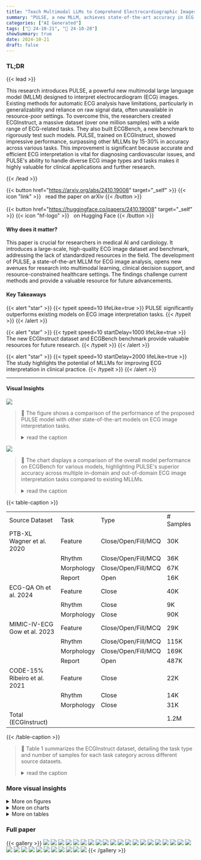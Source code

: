 ```yaml
---
title: "Teach Multimodal LLMs to Comprehend Electrocardiographic Images"
summary: "PULSE, a new MLLM, achieves state-of-the-art accuracy in ECG image interpretation, exceeding existing models by 15-30%, thanks to a novel million-sample instruction tuning dataset."
categories: ["AI Generated"]
tags: ["🔖 24-10-21", "🤗 24-10-28"]
showSummary: true
date: 2024-10-21
draft: false
---
```


### TL;DR


{{< lead >}}

This research introduces PULSE, a powerful new multimodal large language model (MLLM) designed to interpret electrocardiogram (ECG) images.  Existing methods for automatic ECG analysis have limitations, particularly in generalizability and reliance on raw signal data, often unavailable in resource-poor settings.  To overcome this, the researchers created ECGInstruct, a massive dataset (over one million samples) with a wide range of ECG-related tasks.  They also built ECGBench, a new benchmark to rigorously test such models.  PULSE, trained on ECGInstruct, showed impressive performance, surpassing other MLLMs by 15-30% in accuracy across various tasks. This improvement is significant because accurate and efficient ECG interpretation is vital for diagnosing cardiovascular issues, and PULSE's ability to handle diverse ECG image types and tasks makes it highly valuable for clinical applications and further research.

{{< /lead >}}


{{< button href="https://arxiv.org/abs/2410.19008" target="_self" >}}
{{< icon "link" >}} &nbsp; read the paper on arXiv
{{< /button >}}
<br><br>
{{< button href="https://huggingface.co/papers/2410.19008" target="_self" >}}
{{< icon "hf-logo" >}} &nbsp; on Hugging Face
{{< /button >}}

#### Why does it matter?
This paper is crucial for researchers in medical AI and cardiology.  It introduces a large-scale, high-quality ECG image dataset and benchmark, addressing the lack of standardized resources in the field.  The development of PULSE, a state-of-the-art MLLM for ECG image analysis, opens new avenues for research into multimodal learning, clinical decision support, and resource-constrained healthcare settings.  The findings challenge current methods and provide a valuable resource for future advancements.
#### Key Takeaways

{{< alert "star" >}}
{{< typeit speed=10 lifeLike=true >}} PULSE significantly outperforms existing models on ECG image interpretation tasks. {{< /typeit >}}
{{< /alert >}}

{{< alert "star" >}}
{{< typeit speed=10 startDelay=1000 lifeLike=true >}} The new ECGInstruct dataset and ECGBench benchmark provide valuable resources for future research. {{< /typeit >}}
{{< /alert >}}

{{< alert "star" >}}
{{< typeit speed=10 startDelay=2000 lifeLike=true >}} The study highlights the potential of MLLMs for improving ECG interpretation in clinical practice. {{< /typeit >}}
{{< /alert >}}

------
#### Visual Insights



![](figures/figures_1_0.png)

> 🔼 The figure shows a comparison of the performance of the proposed PULSE model with other state-of-the-art models on ECG image interpretation tasks.
> <details>
> <summary>read the caption</summary>
> Figure 1: The proposed PULSE demonstrates superior performance across multiple in-domain and out-of-domain datasets on our constructed ECGBench compared with advanced proprietary MLLMs (e.g., GPT-40). Notably, the proprietary MLLMs often fail to accurately interpret ECG images, generating well-structured and contextually relevant responses but ultimately incorrect (with errors highlighted in red) compared to the ground truth diagnosis.
> </details>





![](charts/charts_1_0.png)

> 🔼 The chart displays a comparison of the overall model performance on ECGBench for various models, highlighting PULSE's superior accuracy across multiple in-domain and out-of-domain ECG image interpretation tasks compared to existing MLLMs.
> <details>
> <summary>read the caption</summary>
> Figure 1: The proposed PULSE demonstrates superior performance across multiple in-domain and out-of-domain datasets on our constructed ECGBench compared with advanced proprietary MLLMs (e.g., GPT-40). Notably, the proprietary MLLMs often fail to accurately interpret ECG images, generating well-structured and contextually relevant responses but ultimately incorrect (with errors highlighted in red) compared to the ground truth diagnosis.
> </details>





{{< table-caption >}}
<table id='2' style='font-size:16px'><tr><td>Source Dataset</td><td>Task</td><td>Type</td><td># Samples</td></tr><tr><td>PTB-XL Wagner et al. 2020</td><td>Feature</td><td>Close/Open/Fill/MCQ</td><td>30K</td></tr><tr><td></td><td>Rhythm</td><td>Close/Open/Fill/MCQ</td><td>36K</td></tr><tr><td></td><td>Morphology</td><td>Close/Open/Fill/MCQ</td><td>67K</td></tr><tr><td></td><td>Report</td><td>Open</td><td>16K</td></tr><tr><td>ECG-QA Oh et al. 2024</td><td>Feature</td><td>Close</td><td>40K</td></tr><tr><td></td><td>Rhythm</td><td>Close</td><td>9K</td></tr><tr><td></td><td>Morphology</td><td>Close</td><td>90K</td></tr><tr><td>MIMIC-IV-ECG Gow et al. 2023</td><td>Feature</td><td>Close/Open/Fill/MCQ</td><td>29K</td></tr><tr><td></td><td>Rhythm</td><td>Close/Open/Fill/MCQ</td><td>115K</td></tr><tr><td></td><td>Morphology</td><td>Close/Open/Fill/MCQ</td><td>169K</td></tr><tr><td></td><td>Report</td><td>Open</td><td>487K</td></tr><tr><td>CODE-15% Ribeiro et al. 2021</td><td>Feature</td><td>Close</td><td>22K</td></tr><tr><td></td><td>Rhythm</td><td>Close</td><td>14K</td></tr><tr><td></td><td>Morphology</td><td>Close</td><td>31K</td></tr><tr><td>Total (ECGInstruct)</td><td></td><td></td><td>1.2M</td></tr></table>{{< /table-caption >}}

> 🔼 Table 1 summarizes the ECGInstruct dataset, detailing the task type and number of samples for each task category across different source datasets.
> <details>
> <summary>read the caption</summary>
> Table 1: Summary of ECGInstruct. Feature: basic feature recognition, Rhythm: heart rhythm analysis, Morphology: morphology and pathology identification, Report: clinical report generation. Close: close-ended QA, Open: open-ended QA, Fill: fill-in-the-blank, MCQ: multi-choice QA. The full table of data statistics is provided in Appendix Table A1.
> </details>



### More visual insights

<details>
<summary>More on figures
</summary>


![](figures/figures_3_0.png)

> 🔼 The figure shows that PULSE outperforms other models on multiple ECG image interpretation tasks, highlighting the limitations of proprietary MLLMs in accurately interpreting ECG images.
> <details>
> <summary>read the caption</summary>
> Figure 1: The proposed PULSE demonstrates superior performance across multiple in-domain and out-of-domain datasets on our constructed ECGBench compared with advanced proprietary MLLMs (e.g., GPT-40). Notably, the proprietary MLLMs often fail to accurately interpret ECG images, generating well-structured and contextually relevant responses but ultimately incorrect (with errors highlighted in red) compared to the ground truth diagnosis.
> </details>



![](figures/figures_5_0.png)

> 🔼 The figure illustrates the data curation process for ECGBench, highlighting the four key tasks involved and their respective data sources.
> <details>
> <summary>read the caption</summary>
> Figure 3: The data curation process for ECGBench. There are four key tasks involved: (1) two repurposed tasks (abnormality detection and report generation) derived from existing ECG datasets, where ECG images are synthesized from raw signals, and queries/answers are extracted based on diagnostic and clinical reports; (2) Two newly developed tasks using external resources, where ECG images and associated questions and answers are collected and generated from real-world sources.
> </details>



![](figures/figures_5_1.png)

> 🔼 The figure shows a comparison of the performance of PULSE and other MLLMs on ECG image interpretation tasks across multiple datasets, highlighting PULSE's superior accuracy.
> <details>
> <summary>read the caption</summary>
> Figure 1: The proposed PULSE demonstrates superior performance across multiple in-domain and out-of-domain datasets on our constructed ECGBench compared with advanced proprietary MLLMs (e.g., GPT-40). Notably, the proprietary MLLMs often fail to accurately interpret ECG images, generating well-structured and contextually relevant responses but ultimately incorrect (with errors highlighted in red) compared to the ground truth diagnosis.
> </details>



![](figures/figures_5_2.png)

> 🔼 The figure compares the performance of PULSE against other MLLMs on various ECG image interpretation tasks, highlighting PULSE's superior accuracy.
> <details>
> <summary>read the caption</summary>
> Figure 1: The proposed PULSE demonstrates superior performance across multiple in-domain and out-of-domain datasets on our constructed ECGBench compared with advanced proprietary MLLMs (e.g., GPT-40). Notably, the proprietary MLLMs often fail to accurately interpret ECG images, generating well-structured and contextually relevant responses but ultimately incorrect (with errors highlighted in red) compared to the ground truth diagnosis.
> </details>



![](figures/figures_20_0.png)

> 🔼 The figure shows a comparison of the performance of PULSE and other MLLMs on ECG image interpretation tasks, highlighting PULSE's superior accuracy.
> <details>
> <summary>read the caption</summary>
> Figure 1: The proposed PULSE demonstrates superior performance across multiple in-domain and out-of-domain datasets on our constructed ECGBench compared with advanced proprietary MLLMs (e.g., GPT-40). Notably, the proprietary MLLMs often fail to accurately interpret ECG images, generating well-structured and contextually relevant responses but ultimately incorrect (with errors highlighted in red) compared to the ground truth diagnosis.
> </details>



![](figures/figures_20_1.png)

> 🔼 The figure shows a comparison of the performance of PULSE and other LLMs (GPT-40, Gemini, Claude) on various ECG interpretation tasks, highlighting PULSE's superior accuracy and the limitations of proprietary models.
> <details>
> <summary>read the caption</summary>
> Figure 1: The proposed PULSE demonstrates superior performance across multiple in-domain and out-of-domain datasets on our constructed ECGBench compared with advanced proprietary MLLMs (e.g., GPT-40). Notably, the proprietary MLLMs often fail to accurately interpret ECG images, generating well-structured and contextually relevant responses but ultimately incorrect (with errors highlighted in red) compared to the ground truth diagnosis.
> </details>



![](figures/figures_21_0.png)

> 🔼 The figure shows that PULSE outperforms other advanced multimodal LLMs on ECG image interpretation tasks across multiple datasets.
> <details>
> <summary>read the caption</summary>
> Figure 1: The proposed PULSE demonstrates superior performance across multiple in-domain and out-of-domain datasets on our constructed ECGBench compared with advanced proprietary MLLMs (e.g., GPT-40). Notably, the proprietary MLLMs often fail to accurately interpret ECG images, generating well-structured and contextually relevant responses but ultimately incorrect (with errors highlighted in red) compared to the ground truth diagnosis.
> </details>



</details>



<details>
<summary>More on charts
</summary>


![](charts/charts_1_1.png "🔼 Figure 1: The proposed PULSE demonstrates superior performance across multiple in-domain and out-of-domain datasets on our constructed ECGBench compared with advanced proprietary MLLMs (e.g., GPT-40). Notably, the proprietary MLLMs often fail to accurately interpret ECG images, generating well-structured and contextually relevant responses but ultimately incorrect (with errors highlighted in red) compared to the ground truth diagnosis.")

> 🔼 The chart compares the performance of PULSE against other MLLMs on various ECG interpretation tasks, highlighting PULSE's superior accuracy across in-domain and out-of-domain datasets.
> <details>
> <summary>read the caption</summary>
> Figure 1: The proposed PULSE demonstrates superior performance across multiple in-domain and out-of-domain datasets on our constructed ECGBench compared with advanced proprietary MLLMs (e.g., GPT-40). Notably, the proprietary MLLMs often fail to accurately interpret ECG images, generating well-structured and contextually relevant responses but ultimately incorrect (with errors highlighted in red) compared to the ground truth diagnosis.
> </details>


![](charts/charts_10_0.png "🔼 Figure 1: The proposed PULSE demonstrates superior performance across multiple in-domain and out-of-domain datasets on our constructed ECGBench compared with advanced proprietary MLLMs (e.g., GPT-40). Notably, the proprietary MLLMs often fail to accurately interpret ECG images, generating well-structured and contextually relevant responses but ultimately incorrect (with errors highlighted in red) compared to the ground truth diagnosis.")

> 🔼 The chart compares the overall performance of PULSE against other advanced Multimodal Large Language Models (MLLMs) across multiple in-domain and out-of-domain datasets using the ECGBench benchmark, highlighting PULSE's superior accuracy.
> <details>
> <summary>read the caption</summary>
> Figure 1: The proposed PULSE demonstrates superior performance across multiple in-domain and out-of-domain datasets on our constructed ECGBench compared with advanced proprietary MLLMs (e.g., GPT-40). Notably, the proprietary MLLMs often fail to accurately interpret ECG images, generating well-structured and contextually relevant responses but ultimately incorrect (with errors highlighted in red) compared to the ground truth diagnosis.
> </details>


![](charts/charts_20_0.png "🔼 Figure 1: The proposed PULSE demonstrates superior performance across multiple in-domain and out-of-domain datasets on our constructed ECGBench compared with advanced proprietary MLLMs (e.g., GPT-40). Notably, the proprietary MLLMs often fail to accurately interpret ECG images, generating well-structured and contextually relevant responses but ultimately incorrect (with errors highlighted in red) compared to the ground truth diagnosis.")

> 🔼 The chart compares the overall performance of PULSE against other MLLMs on various ECG interpretation tasks, highlighting PULSE's superior accuracy and the limitations of proprietary models.
> <details>
> <summary>read the caption</summary>
> Figure 1: The proposed PULSE demonstrates superior performance across multiple in-domain and out-of-domain datasets on our constructed ECGBench compared with advanced proprietary MLLMs (e.g., GPT-40). Notably, the proprietary MLLMs often fail to accurately interpret ECG images, generating well-structured and contextually relevant responses but ultimately incorrect (with errors highlighted in red) compared to the ground truth diagnosis.
> </details>


</details>



<details>
<summary>More on tables
</summary>


{{< table-caption >}}
<br><table id='6' style='font-size:14px'><tr><td rowspan="3">www Resource Selection ↓ → Question Quality Creation Control</td><td colspan="2">MMMU ECG</td><td>ECG Arena</td></tr><tr><td>ECG? (A) Sinus tachycardia with (B) Atrial fibrillation with right bundle branch aberrancy</td><td>Question: What is the rhythm shown in this Option: ventricular tachycardia -------------------------------- 나에 --- 竹 (C) Atrial tachycardia with right bundle branch aberrancy (D) Polymorphic ventricular tachycardia Answer: (D)</td><td>Question: Can you describe the features observed in this ECG, including the rhythm, waveforms, intervals, and any other notable findings? findings you've mentioned, 111* Follow-up Question: Given the especially the ST-segment changes and dual-chamber 111 pacing, what is the diagnosis? Answer: The ECG shows a dual-chamber paced rhythm at 60 bpm. There is ST-segment elevation (STE) in leads II...</td></tr><tr><td colspan="2">Question type: Multi-choice; Close-ended Image type: 6*2 layout; Rea-world ECG Image Source: Online Quiz</td><td>Question type: Multi-turn; Open-ended Image type: 4*3 layout; Rea-world ECG Image Source: Textbook</td></tr></table>{{< /table-caption >}}
> 🔼 {{ table.description }}
> <details>
> <summary>read the caption</summary>
> {{ table.caption }}
> </details>


> Table 2 presents an overview of the nine datasets used in ECGBench, detailing the task type, number of samples, and whether each dataset is in-domain.


{{< table-caption >}}
<table id='0' style='font-size:14px'><tr><td>Evaluation Dataset</td><td>Task</td><td>Type</td><td># Samples</td><td>In-Domain?</td></tr><tr><td>PTB-XL Super</td><td>Abnormality Detection</td><td>Close-ended</td><td>2,082</td><td>YES</td></tr><tr><td>PTB-XL Report</td><td>Report Generation</td><td>Open-ended</td><td>500</td><td>YES</td></tr><tr><td>CODE-15%</td><td>Abnormality Detection</td><td>Close-ended</td><td>1,400</td><td>YES</td></tr><tr><td>ECG-QA</td><td>Abnormality Detection</td><td>Close-ended</td><td>1,317</td><td>YES</td></tr><tr><td>CPSC 2018</td><td>Abnormality Detection</td><td>Close-ended</td><td>2,061</td><td>NO</td></tr><tr><td>CSN</td><td>Abnormality Detection</td><td>MCQ (8-option)</td><td>1,611</td><td>NO</td></tr><tr><td>G12EC</td><td>Abnormality Detection</td><td>MCQ (8-option)</td><td>2,026</td><td>NO</td></tr><tr><td>MMMU ECG</td><td>Multimodal Understanding</td><td>MCQ (4-option)</td><td>200</td><td>NO</td></tr><tr><td>ECG Arena</td><td>Multi-turn Conversation</td><td>Open-ended</td><td>50</td><td>NO</td></tr></table>{{< /table-caption >}}
> 🔼 {{ table.description }}
> <details>
> <summary>read the caption</summary>
> {{ table.caption }}
> </details>


> This table presents an overview of the nine datasets used in the ECGBench evaluation benchmark, specifying their task type, number of samples, and whether they are in-domain or out-of-domain.


{{< table-caption >}}
<table id='0' style='font-size:14px'><tr><td>Datasets</td><td colspan="3">PTB-XL Super</td><td>PTB-XL Report</td><td colspan="3">CODE-15%</td><td>ECG-QA</td></tr><tr><td>Metric</td><td>AUC</td><td>F1</td><td>HL</td><td>Report Score</td><td>AUC</td><td>F1</td><td>HL</td><td>Accuracy</td></tr><tr><td>Random</td><td>50.3</td><td>33.2</td><td>50.1</td><td>0</td><td>48.8</td><td>15.0</td><td>32.1</td><td>16.2</td></tr><tr><td colspan="9">Domain-specific Methods</td></tr><tr><td>METS</td><td>-</td><td>65.7†</td><td>-</td><td>N/A</td><td>-</td><td>-</td><td>-</td><td>N/A</td></tr><tr><td>MERL</td><td>74.2t</td><td>-</td><td>-</td><td>N/A</td><td>-</td><td>-</td><td>、</td><td>N/A</td></tr><tr><td>ST-MEM</td><td>71.4†</td><td>-</td><td>-</td><td>N/A</td><td>-</td><td>-</td><td>-</td><td>N/A</td></tr><tr><td>ECG-GPT</td><td>69.5*</td><td>53.9*</td><td>20.1*</td><td>47.8*</td><td>68.9*</td><td>40.1*</td><td>17.4*</td><td>N/A</td></tr><tr><td colspan="9">Proprietary MLLMs</td></tr><tr><td>GPT-4o</td><td>55.6</td><td>28.3</td><td>26.2</td><td>50.2</td><td>59.9</td><td>24.9</td><td>15.7</td><td>35.2</td></tr><tr><td>GPT-4o mini</td><td>52.0</td><td>20.4</td><td>31.7</td><td>37.1</td><td>57.5</td><td>22.0</td><td>15.1</td><td>14.9</td></tr><tr><td>Gemini 1.5 Pro</td><td>50.7</td><td>15.3</td><td>27.9</td><td>35.9</td><td>56.7</td><td>20.0</td><td>15.9</td><td>33.2</td></tr><tr><td>Claude 3.5 Sonnet</td><td>54.0</td><td>27.5</td><td>29.6</td><td>43.7</td><td>58.3</td><td>20.3</td><td>17.8</td><td>34.2</td></tr><tr><td colspan="9">Open-source MLLMs</td></tr><tr><td>LLaVA-Med</td><td>50.0</td><td>12.3</td><td>28.1</td><td>24.3</td><td>69.2</td><td>27.0</td><td>33.4</td><td>29.5</td></tr><tr><td>LLaVA-1.5-7B</td><td>50.0</td><td>12.3</td><td>28.1</td><td>27.2</td><td>63.9</td><td>19.2</td><td>25.3</td><td>25.2</td></tr><tr><td>LLaVA-1.5-13B</td><td>50.0</td><td>35.2</td><td>48.4</td><td>20.7</td><td>53.9</td><td>13.1</td><td>13.6</td><td>21.2</td></tr><tr><td>LLaVA-1.6- Vicuna-7B</td><td>50.0</td><td>15.8</td><td>29.4</td><td>16.5</td><td>50.1</td><td>1.0</td><td>13.6</td><td>13.3</td></tr><tr><td>LLaVA-1.6- Vicuna-13B</td><td>50.0</td><td>20.1</td><td>38.3</td><td>5.9</td><td>53.0</td><td>3.6</td><td>16.6</td><td>22.0</td></tr><tr><td>LLaVA-1.6-34B</td><td>50.2</td><td>19.9</td><td>36.0</td><td>17.0</td><td>57.2</td><td>12.8</td><td>16.6</td><td>22.4</td></tr><tr><td>LLaVA-One Vision-7B</td><td>49.8</td><td>11.4</td><td>34.5</td><td>30.0</td><td>58.7</td><td>17.0</td><td>20.6</td><td>20.4</td></tr><tr><td>LLaVA-OneVision-72B</td><td>50.6</td><td>29.6</td><td>50.4</td><td>40.6</td><td>52.3</td><td>7.0</td><td>13.1</td><td>25.0</td></tr><tr><td>Deepseek-VL-Chat-7B</td><td>50.9</td><td>15.7</td><td>27.9</td><td>15.6</td><td>63.7</td><td>27.5</td><td>22.4</td><td>21.1</td></tr><tr><td>Idefics2-8B</td><td>50.7</td><td>21.9</td><td>31.2</td><td>10.6</td><td>49.0</td><td>17.9</td><td>47.9</td><td>26.1</td></tr><tr><td>Mantis-8B-siglip-Llama3</td><td>50.6</td><td>20.4</td><td>30.0</td><td>16.0</td><td>57.5</td><td>17.9</td><td>15.7</td><td>23.8</td></tr><tr><td>MiniCPM-V-2.6</td><td>49.0</td><td>37.7</td><td>63.8</td><td>15.4</td><td>56.6</td><td>25.3</td><td>22.0</td><td>20.8</td></tr><tr><td>Phi-3- Vision-128k-Instruct</td><td>50.0</td><td>29.6</td><td>48.4</td><td>20.2</td><td>69.6</td><td>22.6</td><td>38.8</td><td>28.4</td></tr><tr><td>Qwen2-VL-7B</td><td>51.3</td><td>22.4</td><td>30.8</td><td>43.0</td><td>60.7</td><td>24.8</td><td>20.5</td><td>20.4</td></tr><tr><td>Qwen2-VL-72B</td><td>54.0</td><td>28.3</td><td>30.2</td><td>48.9</td><td>60.6</td><td>23.6</td><td>16.1</td><td>23.7</td></tr><tr><td>Intern VL2-8B</td><td>50.6</td><td>14.3</td><td>27.8</td><td>38.1</td><td>55.8</td><td>16.1</td><td>17.7</td><td>22.3</td></tr><tr><td>Intern VL2-40B</td><td>51.2</td><td>18.7</td><td>34.6</td><td>41.8</td><td>56.7</td><td>16.2</td><td>17.4</td><td>18.2</td></tr><tr><td>Intern VL2-Llama3-76B</td><td>50.4</td><td>9.4</td><td>35.6</td><td>41.4</td><td>59.0</td><td>20.2</td><td>20.5</td><td>21.8</td></tr><tr><td>PULSE-7B (Ours)</td><td>82.4</td><td>74.8</td><td>11.0</td><td>61.3</td><td>90.7</td><td>85.4</td><td>5.0</td><td>73.8</td></tr><tr><td>△ over best proprietary MLLM</td><td>+27</td><td>+47</td><td>+15</td><td>+11</td><td>+30</td><td>+61</td><td>+10</td><td>+39</td></tr><tr><td>△ over best open-source MLLM</td><td>+28</td><td>+37</td><td>+17</td><td>+12</td><td>+21</td><td>+58</td><td>+8</td><td>+44</td></tr></table>{{< /table-caption >}}
> 🔼 {{ table.description }}
> <details>
> <summary>read the caption</summary>
> {{ table.caption }}
> </details>


> Table 3 presents the in-domain evaluation results of different methods on several ECG interpretation tasks, comparing their performance in terms of AUC, F1 score, Hamming Loss, and Accuracy.


{{< table-caption >}}
<table id='0' style='font-size:14px'><tr><td>Datasets</td><td colspan="3">CPSC 2018</td><td>CSN</td><td>G12EC</td><td>MMMU ECG</td><td>ECG Arena</td></tr><tr><td>Metric</td><td>AUC</td><td>F1</td><td>HL</td><td>Accuracy</td><td>Accuracy</td><td>Accuracy</td><td>Arena Score</td></tr><tr><td>Random</td><td>51.2</td><td>15.1</td><td>28.8</td><td>11.6</td><td>12.1</td><td>24.2</td><td>0</td></tr><tr><td colspan="8">Domain-specific Methods</td></tr><tr><td>METS</td><td>-</td><td>-</td><td>-</td><td>N/A</td><td>N/A</td><td>N/A</td><td>N/A</td></tr><tr><td>MERL</td><td>82.8†</td><td>-</td><td>-</td><td>N/A</td><td>N/A</td><td>N/A</td><td>N/A</td></tr><tr><td>ST-MEM</td><td>70.4†</td><td>-</td><td>-</td><td>N/A</td><td>N/A</td><td>N/A</td><td>N/A</td></tr><tr><td>ECG-GPT</td><td>69.3*</td><td>44.0*</td><td>9.9*</td><td>N/A</td><td>N/A</td><td>N/A</td><td>N/A</td></tr><tr><td colspan="8">Proprietary MLLMs</td></tr><tr><td>GPT-4o</td><td>50.9</td><td>10.6</td><td>18.2</td><td>57.5</td><td>49.2</td><td>43.5</td><td>33.5</td></tr><tr><td>GPT-4o mini</td><td>49.2</td><td>11.0</td><td>25.5</td><td>32.1</td><td>33.2</td><td>39.5</td><td>30.1</td></tr><tr><td>Gemini-1.5-Pro</td><td>50.1</td><td>7.4</td><td>20.5</td><td>50.5</td><td>36.0</td><td>40.0</td><td>31.2</td></tr><tr><td>Claude 3.5 Sonnet</td><td>52.8</td><td>11.5</td><td>18.9</td><td>51.5</td><td>51.4</td><td>42.0</td><td>37.1</td></tr><tr><td colspan="8">Open-source MLLMs</td></tr><tr><td>LLaVA-Med</td><td>50.0</td><td>2.5</td><td>20.2</td><td>13.8</td><td>14.1</td><td>27.0</td><td>15.9</td></tr><tr><td>LLaVA-1.5-7B</td><td>50.0</td><td>2.5</td><td>20.0</td><td>32.1</td><td>25.4</td><td>33.0</td><td>12.7</td></tr><tr><td>LLaVA-1.5-13B</td><td>50.4</td><td>13.3</td><td>30.1</td><td>30.7</td><td>30.7</td><td>35.0</td><td>13.1</td></tr><tr><td>LLaVA-1.6-Vicuna-7B</td><td>50.5</td><td>19.7</td><td>66.0</td><td>23.7</td><td>23.3</td><td>28.0</td><td>16.0</td></tr><tr><td>LLaVA-1.6-Vicuna-13B</td><td>50.0</td><td>19.3</td><td>62.8</td><td>31.4</td><td>35.0</td><td>38.0</td><td>17.9</td></tr><tr><td>LLaVA-1.6-34B</td><td>49.6</td><td>19.3</td><td>62.8</td><td>44.3</td><td>45.9</td><td>31.0</td><td>17.5</td></tr><tr><td>LLaVA-OneVision-7B</td><td>49.6</td><td>8.0</td><td>28.3</td><td>23.3</td><td>25.7</td><td>26.0</td><td>22.5</td></tr><tr><td>LLaVA-OneVision-72B</td><td>51.5</td><td>12.8</td><td>29.4</td><td>44.0</td><td>42.6</td><td>35.0</td><td>15.5</td></tr><tr><td>Deepseek-VL-Chat-7B</td><td>50.7</td><td>6.0</td><td>20.0</td><td>35.7</td><td>32.9</td><td>34.5</td><td>15.3</td></tr><tr><td>Idefics2-8B</td><td>49.0</td><td>17.9</td><td>47.9</td><td>22.8</td><td>26.2</td><td>36.0</td><td>4.9</td></tr><tr><td>Mantis-8B-siglip-Llama3</td><td>51.3</td><td>19.1</td><td>48.5</td><td>17.6</td><td>22.6</td><td>38.5</td><td>13.6</td></tr><tr><td>MiniCPM-2.6</td><td>50.0</td><td>18.0</td><td>48.4</td><td>12.7</td><td>19.6</td><td>34.5</td><td>20.4</td></tr><tr><td>Phi-3-Vision-128k-Instruct</td><td>50.6</td><td>19.0</td><td>70.2</td><td>14.8</td><td>18.4</td><td>31.0</td><td>11.3</td></tr><tr><td>Qwen2-VL-7B</td><td>49.4</td><td>17.5</td><td>46.3</td><td>25.5</td><td>32.9</td><td>31.5</td><td>8.5</td></tr><tr><td>Qwen2-VL-72B</td><td>50.7</td><td>9.8</td><td>18.9</td><td>35.5</td><td>42.9</td><td>35.0</td><td>10.3</td></tr><tr><td>Intern VL2-8B</td><td>52.1</td><td>8.2</td><td>22.2</td><td>47.7</td><td>37.5</td><td>30.0</td><td>22.9</td></tr><tr><td>Intern VL2-40B</td><td>52.4</td><td>8.2</td><td>21.4</td><td>41.0</td><td>45.0</td><td>30.5</td><td>28.0</td></tr><tr><td>Intern VL2-Llama3-76B</td><td>51.3</td><td>6.5</td><td>20.4</td><td>26.6</td><td>34.7</td><td>38.0</td><td>22.5</td></tr><tr><td>PULSE-7B (Ours)</td><td>76.9</td><td>57.6</td><td>8.6</td><td>85.2</td><td>78.2</td><td>58.0</td><td>38.9</td></tr><tr><td>D over best proprietary MLLM</td><td>+24</td><td>+46</td><td>+10</td><td>+28</td><td>+27</td><td>+15</td><td>+2</td></tr><tr><td>D over best open-source MLLM</td><td>+25</td><td>+38</td><td>+10</td><td>+38</td><td>+33</td><td>+20</td><td>+11</td></tr></table>{{< /table-caption >}}
> 🔼 {{ table.description }}
> <details>
> <summary>read the caption</summary>
> {{ table.caption }}
> </details>


> This table presents an overview of the nine datasets used in ECGBench, detailing the task type, number of samples, and whether each dataset is in-domain or out-of-domain.


{{< table-caption >}}
<table id='0' style='font-size:16px'><tr><td>Training Data</td><td>PTB-XL Super</td><td>PTB-XL Report</td><td>CSN</td><td>CODE-15</td><td>ECQ-QA</td><td>CPSC</td><td>G12</td><td>MMMU ECG</td><td>ECG Arena</td><td>AVG</td></tr><tr><td>P</td><td>68.2</td><td>56.7</td><td>82.8</td><td>31.5</td><td>31.8</td><td>23.4</td><td>65.4</td><td>40.0</td><td>28.4</td><td>-20.6</td></tr><tr><td>P + M</td><td>74.1</td><td>62.4</td><td>88.7</td><td>48.5</td><td>35.8</td><td>52.4</td><td>78.8</td><td>58.5</td><td>37.0</td><td>-8.6</td></tr><tr><td>P + M + C</td><td>74.1</td><td>63.8</td><td>87.5</td><td>85.8</td><td>43.4</td><td>51.0</td><td>75.5</td><td>55.5</td><td>39.4</td><td>-4.1</td></tr><tr><td>P + M + C + E</td><td>74.8</td><td>61.3</td><td>85.2</td><td>85.4</td><td>73.8</td><td>57.6</td><td>78.2</td><td>58.0</td><td>38.9</td><td>68.1</td></tr></table>{{< /table-caption >}}
> 🔼 {{ table.description }}
> <details>
> <summary>read the caption</summary>
> {{ table.caption }}
> </details>


> Table 2 shows the details of each evaluation dataset in ECGBench, which contains both repurposed tasks from six existing datasets and newly created tasks from external resources.


{{< table-caption >}}
<table id='1' style='font-size:16px'><tr><td>Source Dataset</td><td>Task</td><td>Type</td><td># Samples</td></tr><tr><td rowspan="4">PTB-XL</td><td>Basic Feature Recognition</td><td>Close-ended QA Open-ended QA Fill-in-blank Multi-choice QA</td><td>22,759 906 449 5,716</td></tr><tr><td>Heart Rhythm Analysis</td><td>Close-ended QA Open-ended QA Fill-in-blank Multi-choice QA</td><td>19,550 201 436 16,179</td></tr><tr><td>Morphology and Pathology Identification</td><td>Close-ended QA Open-ended QA Fill-in-blank Multi-choice QA</td><td>50,166 2,649 680 13,432</td></tr><tr><td>Clinical Report</td><td>Open-ended QA</td><td>16,302</td></tr><tr><td colspan="3">PTB-XL Total</td><td>149,425</td></tr><tr><td>ECG-QA</td><td>Basic Feature Recognition Heart Rhythm Analysis Morphology and Pathology Identification</td><td>Close-ended QA Close-ended QA Close-ended QA</td><td>40,154 8,993 90,211</td></tr><tr><td colspan="3">ECG-QA Total</td><td>139,358</td></tr><tr><td rowspan="4">MIMIC-ECG</td><td>Basic Feature Recognition</td><td>Close-ended QA Open-ended QA Fill-in-blank Multi-choice QA</td><td>759 4,759 6,470 17,186</td></tr><tr><td>Heart Rhythm Analysis</td><td>Close-ended QA Open-ended QA Fill-in-blank Multi-choice QA</td><td>48,625 5,262 11,487 49,352</td></tr><tr><td>Morphology and Pathology Identification</td><td>Close-ended QA Open-ended QA Fill-in-blank Multi-choice QA</td><td>8,241 81,080 18,264 61,456</td></tr><tr><td>Clinical</td><td>Open-ended QA</td><td>486,746</td></tr><tr><td colspan="3">MIMIC-ECG Total</td><td>799,687</td></tr><tr><td>CODE-15%</td><td>Basic Feature Recognition Heart Rhythm Analysis Morphology and Pathology Identification</td><td>Close-ended QA Close-ended QA Close-ended QA</td><td>22,177 13,893 31,570</td></tr><tr><td colspan="3">CODE-15% Total</td><td></td></tr><tr><td colspan="3"></td><td>67,640</td></tr><tr><td colspan="3">ECGInstruct Total</td><td>1,156,110</td></tr></table>{{< /table-caption >}}
> 🔼 {{ table.description }}
> <details>
> <summary>read the caption</summary>
> {{ table.caption }}
> </details>


> Table 1 summarizes the ECGInstruct dataset, detailing the tasks, question types, and the number of samples for each task type across four different data sources.


{{< table-caption >}}
<table id='0' style='font-size:14px'><tr><td>Training Data Examples: Basic Feature Recognition</td></tr><tr><td>Instruction: What are the main ECG features I'm seeing here? Response: Let's break it down. We have a rhythm that appears to be irregular, with varying P-P intervals. The heart rate is not explicitly stated, but based on the ECG tracing, it seems to be within the normal range. The cardiac axis appears to be normal as well. One notable T T feature is the presence of an rSr' pattern in lead V1, which is likely a normal variant.  I + I  Additionally, we can see some nonspecific T wave changes in the septal leads. Follow-up Instruction: Can you explain the significance of the rSr' pattern in lead V1? Is it a cause for concern? Response: The rSr' pattern in lead V1 is often seen in healthy individuals, especially in younger people. It's considered a normal variant because it doesn't necessarily indicate any underlying cardiac pathology. The "r" represents a small initial positive deflection, followed by a larger negative deflection (the "S" wave), and then a secondary positive deflection (the "r'"). This pattern is thought to be related to the normal activation sequence of the right ventricle. Since it's isolated to lead V1 and doesn't appear to be associated with any other abnormalities, it's unlikely to be a cause for concern in this case.</td></tr><tr><td>Sub-task: Basic Waveform Understanding; Question type: Open-ended; Source dataset: MIMIC-IV-ECG</td></tr><tr><td>Instruction: What can be inferred about the heart's electrical conduction system based on this ECG? Options: A. There is a block in the electrical conduction pathway B. There is an abnormality in the heart's electrical conduction system C. The heart's electrical conduction system is functioning normally D. There is a rhythm disturbance Response: This image indicates that the heart's electrical conduction system is functioning normally, as there are no apparent abnormalities or disturbances in the electrical activity. The presence of a sinus rhythm and a normal axis suggests that the heart's electrical conduction system is operating within normal limits, without any significant defects or anomalies. This ECG image is consistent with a normal heart, and there is no evidence of any conduction system abnormalities. We can conclude that the answer is C. The heart's electrical conduction system is functioning normally</td></tr><tr><td>Sub-task: Conduction System Interpretation; Question type: Multi-choice QA; Source dataset: PTB-XL</td></tr><tr><td>Instruction: You are reviewing an ECG tracing in a clinical setting. Based on the ECG morphology, fill in the blanks: - This ECG tracing is most consistent with a rhythm of with a - cardiac axis of and a bundle branch block of the bundle. Response: ~ This ECG tracing is most consistent with a rhythm of atrial fibrillation, with a cardiac axis of left axis deviation, and a bundle branch block of the left bundle.</td></tr><tr><td>Sub-task: Axis and Rhythm Determination; Question type: Fill-in-the-blank; Source dataset: MIMIC-IV-ECG</td></tr><tr><td>Instruction: Given this ECG image, please answer the following question. From the provided options, select all that apply. List your selections, separated by slashes. Question: Which ECG leads are affected by baseline drift? Options: llead III, lead V2, none, lead V4, lead aVL, lead V5, lead V6, lead aVF, lead V3, lead aVR, lead V1, lead I, lead II. Provide the accurate response without additional details. Response:</td></tr><tr><td>lead aVF /lead V3</td></tr><tr><td>Sub-task: Lead Placement Determination; Question type: Close-ended QA; Source dataset: ECG-QA</td></tr></table>{{< /table-caption >}}
> 🔼 {{ table.description }}
> <details>
> <summary>read the caption</summary>
> {{ table.caption }}
> </details>


> Table 2 presents an overview of the nine datasets used in ECGBench, detailing the task type, number of samples, and whether each dataset is in-domain or out-of-domain.


{{< table-caption >}}
<table id='0' style='font-size:14px'><tr><td colspan="2">Training Data Examples: Heart Rhythm Analysis</td></tr><tr><td>Instruction: Analyze the ECG image and identify the combination of cardiac rhythm abnormalities that can be diagnosed simultaneously in this patient. Rank the abnormalities in order of their potential impact on the patient's hemodynamic stability, with 1 being the most critical. Use a semicolon-separated list with the rhythm abnormality followed by its severity ranking Response: Sinus tachycardia; 1; Right bundle branch block; 3; Premature atrial contraction; 2; Premature ventricular contraction; 2. Justification: Sinus tachycardia is ranked as the most critical abnormality since it can output, increased myocardial oxygen demand, and potentially exacerbate underlying cardiac atrial contractions and premature ventricular contractions are ranked equally as they can both disrupt normal cardiac function, although their individual impact might be less severe than sinus tachycardia. Right bundle block, while still a significant abnormality, is ranked last as it may not have an immediate on hemodynamic stability, but rather serves as an indicator of underlying cardiac pathology.</td><td>lead to decreased cardiac conditions. Premature branch impact</td></tr><tr><td colspan="2">Sub-task: Rhythm Analysis; Question Type: Open-ended; Source Dataset: PTB-XL</td></tr><tr><td>Instruction: Imagine you're an ER doctor reviewing this ECG, what would be your primary concern regarding the patient's heart rhythm? Directly output one of the following options without explanation: Options: A) Tachycardia; B) Ventricular Fibrillation; C) Atrial Fibrillation; D) Bradycardia; E) Long QT Syndrome; F) First-Degree AV Block; G) Second-Degree AV Block; H) Normal Sinus Rhythm Response: D) Bradycardia</td><td></td></tr><tr><td colspan="2">Sub-task: Arrhythmia Identification; Question Type: Multi-choice QA; Source Dataset: MIMIC-IV-ECG</td></tr><tr><td>Instruction: If you were to categorize the ECG rhythm of this patient into one of the following options: Normal Sinus Rhythm, Atrial Fibrillation, Ventricular Tachycardia, or Sinus Rhythm with Premature Atrial Contractions, which one would you choose? Response: Sinus Rhythm with Premature Atrial Contractions</td><td>用 用 Tain Laugh  I</td></tr><tr><td colspan="2">Sub-task: Rhythm Classification; Question Type: Fill-in-the-blank; Source Dataset: PTB-XL</td></tr><tr><td>Instruction: As part of a heart health assessment, your task is to examine the ECG, identify all fitting options from the provided list, and enumerate them using semic⌀lon: 1dAVb(1st degree av block), RBBB(right bundle branch block), LBBB(left bundle branch block), SB(sinus bradycardia), ST(sinus tachycardia), 5 AF(atrial fibrillation). Only answer based on the given options without any explanation. Response: Don'th RBBB(right bundle branch block)</td><td>to 业 V5 Jown</td></tr><tr><td colspan="2">Sub-task: Conduction Abnormality Detection; Question Type: Close-ended QA; Source Dataset: CODE-15%</td></tr></table>{{< /table-caption >}}
> 🔼 {{ table.description }}
> <details>
> <summary>read the caption</summary>
> {{ table.caption }}
> </details>


> Table 2 presents an overview of the nine datasets used in ECGBench, detailing the task type, number of samples, and whether each dataset is in-domain or out-of-domain.


{{< table-caption >}}
<table id='1' style='font-size:14px'><tr><td>Prompt: Multi-task Data Synthesizing ECG Report: {report} Task Type: Present your work in this format: Task: [Concise content of the ECG tasks, including required output format. Do not include phrases like "Output format:... " or like "[Insert image here]", but in more natural expression. ] Response: [Comprehensive response following the task's requirements, strictly based on the report] Do not include any content outside of the Task and Response sections.</td></tr><tr><td>Your task: Create a complex ECG visual task based on the given report and target task type: Guidelines for task creation: 1. Design a concise yet challenging graduate-level task that requires deep reasoning. 2. Frame the task as interacting with an actual ECG image, without mentioning the report. Make the task visually centric, assuming direct ECG image analysis. 3. Strictly base all information on the given ECG report only. Avoid tasks and answers that are inconsistent with the report. 4. Avoid restating the report or using phrases like "As described in the report." 5. Generate one task from a diverse range of task types, including but not limited to: Direct questions (e.g. "What is the heart rhythm?") Hypothetical scenarios (e.g. "Imagine you're an ER doctor reviewing this ECG... ") Comparative tasks (e.g. "How does this ECG differ from a normal sinus rhythm?") Explanation requests (e.g. "Explain the significance of the QS complexes seen in V2. ") Problem-solving scenarios (e.g. "Given these ECG findings, what further tests might you order?") Educational prompts (e.g. "Teach a medical student about the key features of this ECG. ") Role-playing scenarios (e.g. "You're consulting with a cardiologist about this ECG. What do you tell them?") Decision-making tasks (e.g. "Based on this ECG, would you clear this patient for surgery? Why or why not?") 6. Specify a clear, appropriate output format within the task instructions(free-form, "think-step-by-step", direct output the short answer(in one phrase or one sentence), JSON format, table, list, different delimiters(such as commas, semicolons, numeric order), etc.). Do not limited to the given task type and format, you have the freedom to design any type of task you deem appropriate. 7. Focus the task on one or more of the following ECG analysis aspects: a. Basic ECG feature interpretation (e.g. heart rate, rhythm, cardiac axis) b. Diagnosis and classification (e.g. diagnosis identification, waveform classification, rhythm classification) c. Waveform and interval analysis (e.g. P wave morphology, PR interval, QT interval, QRS complexes, T wave morphology) 8. Ensure the task complexity aligns with the given report's information. After creating the task: 1. Provide a detailed, accurate answer to your own task. 2. Ensure your answer is comprehensive and strictly based on the report. 3. Strictly follow the output format and requirements specified in your task instructions. Target {target}</td></tr></table>{{< /table-caption >}}
> 🔼 {{ table.description }}
> <details>
> <summary>read the caption</summary>
> {{ table.caption }}
> </details>


> Table 2 presents an overview of the nine datasets used in ECGBench, detailing the task type, number of samples, and whether each dataset is in-domain or out-of-domain.


{{< table-caption >}}
<table id='0' style='font-size:14px'><tr><td>Prompt: Multi-turn Dialogue Synthesizing</td></tr><tr><td>Your task: Create a 2-4 turn dialogue between a medical professional and an AI assistant analyzing an ECG, based on the given report:</td></tr><tr><td>Guidelines for dialogue creation: 1. Design a series of questions and answers that progressively explore the ECG findings in depth, suitable for graduate-level medical professionals. 2. Frame the dialogue as if the medical professional is directly analyzing an actual ECG image, without mentioning the report. Make the conversation visually centric, assuming direct ECG image analysis. 3. Strictly base all information on the given ECG report only. Avoid including details inconsistent with the report. 4. Do not use phrases like "As described in the report, " "The report mentions," or "The term... " The dialogue should not appear to reference an external report. 5. Begin with direct questions about basic ECG features, then progress to more complex interpretations and clinical implications. 6. Include a mix of question types, with an emphasis on direct questions: - Direct questions (e.g., "What are the main ECG features?", "What is the heart rhythm?") - Requests for explanations (e.g., "Can you explain the significance of the QS complexes?", "What the cause of these features?") - Clinical reasoning questions (e.g., "Given these findings, what's your diagnosis?") - Hypothetical scenarios (e.g., "How would you manage a patient presenting with this ECG?") 7. Focus the dialogue on one or more of the following ECG analysis aspects: a. Basic ECG feature interpretation (e.g., heart rate, rhythm, cardiac axis) b. Diagnosis and classification (e.g. diagnosis identification, waveform classification, rhythm classification) C. Waveform and interval analysis (e.g. P wave morphology, PR interval, QT interval, QRS complexes, T wave morphology) d. Clinical implications and management 8. Ensure the dialogue complexity aligns with the given report's information. After creating the dialogue: 1. Provide extremely comprehensive and detailed answers from the AI assistant's perspective. Each response should thoroughly cover all relevant aspects of the question asked. 2. Ensure all answers are comprehensive and strictly based on the report, without explicitly referencing it. 3. Make the dialogue flow naturally, as if a real user is progressively exploring the ECG findings. 4. Structure the AI assistant's responses to be highly readable: - Break down complex information into digestible parts. - Use bullet points or numbered lists to organize information - Include brief explanations of medical terms or concepts when necessary - Provide context for why certain findings are significant Aim for a balance between depth of information and clarity of presentation in each response.</td></tr><tr><td></td></tr><tr><td>ECG Report: {report}</td></tr><tr><td>Present your work in this format: Human: [First question about the ECG]</td></tr><tr><td>Assistant: [Comprehensive response based strictly on the report]</td></tr><tr><td>Human: [Follow-up question delving deeper into the ECG analysis]</td></tr><tr><td>Assistant: [Detailed answer providing further insights]</td></tr><tr><td></td></tr><tr><td>[Continue the dialogue for up to 2 more turns if necessary, ensuring a natural progression of inquiry] Do not include any content outside of the dialogue format. Ensure that the entire conversation appears to be about analyzing an actual ECG image, without any indication that the information comes from a written report.</td></tr></table>{{< /table-caption >}}
> 🔼 {{ table.description }}
> <details>
> <summary>read the caption</summary>
> {{ table.caption }}
> </details>


> Table 2 presents an overview of the nine datasets used in the ECGBench benchmark, specifying the task type, number of samples, and whether each dataset is in-domain or out-of-domain.


{{< table-caption >}}
<table id='0' style='font-size:16px'><tr><td>Prompt: Report Revision</td></tr><tr><td>I will provide you with an ECG report. Please expand the report into a comprehensive and detailed version, considering all aspects mentioned in the original report. The expanded version should be at least 4 sentences long. Ensure that you elaborate on each point from the original report, providing more context and explanation where possible. Do not add any new content, interpretations, or conclusions beyond what is explicitly stated in the original report. Avoid using phrases like "Here is the revised report" or similar introductions. Simply begin with the expanded content.</td></tr><tr><td>Original Report: {report}</td></tr><tr><td>Expanded Report:</td></tr></table>{{< /table-caption >}}
> 🔼 {{ table.description }}
> <details>
> <summary>read the caption</summary>
> {{ table.caption }}
> </details>


> Table 2 presents an overview of the nine datasets used in ECGBench, specifying the task type, number of samples, and whether each dataset is considered in-domain or out-of-domain for evaluation.


{{< table-caption >}}
<table id='2' style='font-size:14px'><tr><td>Prompt: Instruction Data Scoring</td></tr><tr><td>Task: Given an ECG report and a corresponding question-answer pair, score the quality of the answer based on the guidelines provided. The score should range from 0 to 5, where 0 represents poor quality and 5 represents excellent quality. You should be strict when giving the final assessment if some of the criteria are not satisfied. Please consider the following criteria for scoring: 1. Relevance: Does the answer directly address the question asked? 4. Constructed Information: Does the answer invent details not present in the ECG report? 5. Presence of Direct Report Quotation: A good answer does not simply quote or directly replicate phrases from the ECG report. It should assume that the questioner does not know the report's specific content. The presence of direct report quotations is not allowed in the answer, otherwise, the overall scores should be at most 2.</td></tr><tr><td>2. Accuracy: Is the information in the answer accurate and consistent with the ECG report? 3. Usefulness: Does the answer provide helpful information that would aid understanding or decision-making based on the ECG report?</td></tr><tr><td></td></tr><tr><td></td></tr><tr><td>Output format: Please first output a single line containing a comprehensive explanation of your evaluation, avoiding any potential bias. In the subsequent line, please provide the value indicating the scores in the format: "Score: [your rating score]"</td></tr><tr><td>the following ECG report and question-answer</td></tr><tr><td>Please apply the above scoring guide to pair:</td></tr><tr><td>ECG Report: {report}</td></tr><tr><td>Question: {question}</td></tr><tr><td>Answer: {answer}</td></tr></table>{{< /table-caption >}}
> 🔼 {{ table.description }}
> <details>
> <summary>read the caption</summary>
> {{ table.caption }}
> </details>


> Table 2 presents an overview of the nine datasets used in ECGBench, specifying the task type, number of samples, and whether each dataset is in-domain or out-of-domain.


{{< table-caption >}}
<table id='0' style='font-size:14px'><tr><td>Prompt: Evaluation of Report Generation</td></tr><tr><td>Evaluate the alignment and quality of a generated ECG report by comparing it to a ground truth clinician's report. The evaluation will focus on three key aspects: Diagnosis, Waveform, and Rhythm. Use specific criteria for each aspect and be precise in comparing medical terminologies. Only focus on information present in the ground truth report, identifying any mistakes. Remain objective and do not let the response length affect your evaluation. Evaluation Criteria: 1. Diagnosis (0-10): Assess how well the generated ECG report matches the clinical diagnoses in the ground truth report. Focus on conditions like conduction disturbances, ischemia, hypertrophy, and other abnormalities as presented in the ground truth report. - 10: All key diagnoses are correctly identified with no errors or omissions. - 5: Partially accurate, with some diagnoses identified correctly but key conditions missing or incorrect. - 0: Fails to identify key diagnoses, with multiple critical errors.</td></tr><tr><td>2. Waveform (0-10): Evaluate the accuracy and quality of the ECG waveform morphology in the generated report compared to the ground truth. Focus on abnormalities in P-wave, QRS complex, ST changes, T-wave, and intervals (PR, QT), ensuring waveform morphology is consistent with the ground truth. - 10: All waveform abnormalities are correctly identified without errors. - 5: Some waveform abnormalities are identified, but key issues are missed or misinterpreted. - 0: Fails to identify key waveform abnormalities, with multiple critical errors.</td></tr><tr><td>3. Rhythm (0-10): Assess the accuracy and clarity of rhythm interpretation in the generated report. Focus on identifying and describing normal and abnormal rhythms (e.g., sinus rhythm, atrial fibrillation, ventricular tachycardia) as presented in the ground truth report. - 10: Rhythm interpretation is fully accurate and clearly described. - 5: Rhythm interpretation is partially accurate but contains notable errors or omissions. - 0: Rhythm interpretation is largely incorrect, with critical errors. Please organize your output in a JSON format of diagnosis, form and rhythm, with a brief explanation of each aspect. For example: {Diagnosis: {Score: $SCORE$, Explanation: $EXPLANATION$}} [The Start of Ground Truth Report] {ground_ truth_report} [The End of Ground Truth Report] [The Start of Generated Report] {generated_report} [The End of Generated Report]</td></tr></table>{{< /table-caption >}}
> 🔼 {{ table.description }}
> <details>
> <summary>read the caption</summary>
> {{ table.caption }}
> </details>


> Table 2 presents an overview of the nine datasets used in ECGBench, categorized by task type (abnormality detection, report generation, multimodal understanding, and multi-turn conversation) and whether they are in-domain or out-of-domain datasets.


{{< table-caption >}}
<table id='0' style='font-size:14px'><tr><td>Prompt: Evaluation of ECG Arena</td></tr><tr><td>Evaluate the quality of a model's response to an ECG-related question by comparing it with a given ground truth answer. Focus on three aspects: accuracy, completeness, and instruction adherence. Be precise and objective, especially when identifying errors in medical terminology. Do not let the response length affect your evaluation. Evaluation Criteria: 1. Accuracy (0-10): How well does the model's response match the ground truth, particularly in ECG interpretation and diagnosis? This score emphasizes whether the key information is correct, such as the correct identification of waveforms, intervals, and clinical diagnoses. - 10: Fully accurate, with correct ECG interpretation, terminology, and diagnosis. - 5: Partially accurate, with some correct information but notable errors or omissions. - 0: Largely inaccurate or misleading.</td></tr><tr><td></td></tr><tr><td></td></tr><tr><td>2. Completeness (0-10): points missing. - 0: Instruction Adherence (0-10):</td></tr><tr><td>Does the response cover essential aspects of ECG interpretation (e.g., rhythm, axis, waveforms, clinical causes) mentioned in the ground truth? This score focuses on whether the answer is comprehensive and includes as much essential information as possible. - 10: Comprehensive, covering all key details. - 5: Partially complete, with important Incomplete, lacking critical information.</td></tr><tr><td></td></tr><tr><td></td></tr><tr><td>3. Does the model follow the specific in the question (e.g., listing features, suggesting well the model follows the</td></tr><tr><td>instructions a diagnosis)? This score focuses on how task instructions, regardless of the correctness of the answer. - 10: Fully follows instructions. - 5: Partially follows instructions, with some deviations. - 0: Fails to follow instructions or provides an irrelevant response. Please organize your output in a JSON format of accuracy, completeness, and instruction adherence, with a brief explanation of each aspect. For example: {Accuracy: {Score: $SCORE$, Explanation: $EXPLANATION$}}</td></tr><tr><td></td></tr><tr><td></td></tr><tr><td></td></tr><tr><td>[The Start of Ground Truth Answer] {ground_ truth_answer} [The End of Ground Truth Answer]</td></tr><tr><td></td></tr><tr><td>[The of Model's Response]</td></tr><tr><td>Start</td></tr><tr><td>{model_response}</td></tr><tr><td></td></tr><tr><td></td></tr><tr><td>[The End of Model's Response</td></tr><tr><td></td></tr></table>{{< /table-caption >}}
> 🔼 {{ table.description }}
> <details>
> <summary>read the caption</summary>
> {{ table.caption }}
> </details>


> Table 2 presents an overview of the nine datasets used in ECGBench, specifying their task type, number of samples, and whether they are in-domain or out-of-domain.


{{< table-caption >}}
<table id='1' style='font-size:14px'><tr><td>Case Study: PTB-XL Report</td></tr><tr><td>Question: Please write a clinical report based on this ECG image. 11 Ground Truth Report: Sinus rhythm. Prolonged PR interval. R-S transition zone in V leads displaced to the left. Voltages  are high in limb leads suggesting left ventricular hypertrophy (LVH). ST segments are depressed in leads I, II, aVL, V5, and V6. T waves are flat in these leads. Non-specific but consistent with myocardial changes.</td></tr><tr><td>PULSE Response: The electrocardiogram (ECG) reveals a sinus rhythm, indicating that the heart is beating in a regular, rhythmic pattern, with a normal heart rate and P-wave morphology. The PR interval is prolonged, measuring longer than the normal range of 120-200 milliseconds, suggesting a delay in the conduction of electrical impulses from the atria to the ventricles. This prolongation may be indicative of a first-degree atrioventricular (AV) block, which can be a benign finding but may also be associated with underlying cardiac conditions. The ECG also demonstrates high voltages in the limb leads, specifically leads I, II, and III, which is suggestive of left ventricular hypertrophy (LVH). This finding is consistent with an increase in the thickness of the left ventricular wall, which can be a response to chronic pressure overload or volume overload. The ST segments are depressed in leads I, II, aVL, V5, and V6, indicating a possible alteration in the repolarization pattern of the ventricles. This depression may be indicative of left ventricular strain or ischemia, which can be a sign of myocardial injury or infarction. Furthermore, the T waves are low or flat in leads I, II, aVL, V5, and V6, which may be a manifestation of left ventricular strain or ischemia. The combination of these findings, including the prolonged PR interval, high voltages in the limb leads, and ST segment depression, suggests that the patient may be experiencing myocardial ischemia, which is a condition where the heart muscle does not receive sufficient blood flow, leading to a mismatch between oxygen demand and supply. In conclusion, based on the ECG findings, the diagnosis is consistent with myocardial ischemia, left ventricular hypertrophy, T wave abnormality, prolonged PR interval, and sinus rhythm.</td></tr><tr><td>LLM-as-Judge Feedback for PULSE Response: 1. Diagnosis Score: 10. Explanation: The generated report correctly identifies all key diagnoses present in the ground truth report, including sinus rhythm, prolonged PR interval, left ventricular hypertrophy (LVH), ST segment depression, and T wave abnormalities. The interpretation of these findings as consistent with myocardial ischemia is also accurate. 2. Form Score: 10. Explanation: The generated report accurately describes the waveform abnormalities, including the prolonged PR interval, high voltages in the limb leads, ST segment depression in leads I, II, aVL, V5, and V6, and flat T waves in these leads. These descriptions match the ground truth report precisely. 3. Rhythm Score: 10. Explanation: The generated report correctly identifies the rhythm as sinus rhythm, which is consistent with the ground truth report. The description of the rhythm is clear and accurate. Final Score: (10+10+10)/3 * 10 = 100</td></tr><tr><td>GPT-4o Response: Clinical Report: Electrocardiogram (ECG) ECG Interpretation: Heart Rate: The heart rate appears to be within normal limits. Precise calculation of the heart rate is recommended for confirmation. Rhythm: The rhythm appears to be regular. There are consistent R-R intervals, suggesting a regular sinus rhythm. P Waves: P waves are present before each QRS complex, indicating sinus rhythm. The morphology of the P waves appears normal. PR Interval: The PR interval appears to be within normal limits (120-200 ms). QRS Complex: The QRS duration appears to be within normal limits (less than 120 ms). There is no evidence of significant QRS complex abnormalities such as bundle branch block. ST Segment: The ST segments appear to be is⌀electric (flat) in most leads, with no significant elevation or depression noted. T Waves: T waves appear to be upright in leads I, II, V3-V6, and inverted in aVR, which is normal. There are no significant T wave abnormalities noted. Axis: The QRS axis appears to be normal. The exact axis calculation is recommended for confirmation. Additional Observations: There are no significant signs of ischemia, infarction, or other acute changes. No evidence of left ventricular hypertrophy or other chamber enlargement. Conclusion: This ECG shows a normal sinus rhythm with no significant abnormalities. The patient's ECG is within normal limits for her age and clinical presentation.</td></tr><tr><td>LLM-as-Judge Feedback for GPT-4o Response: 1. Diagnosis Score: 0. Explanation: The generated report fails to identify key diagnoses present in the ground truth report. It does not mention the prolonged PR interval, left ventricular hypertrophy (LVH), ST segment depression, or flat T waves. Instead, it incorrectly states that there are no significant signs of ischemia, infarction, or other acute changes, and no evidence of left ventricular hypertrophy. 2. Form Score: 0. Explanation: The generated report inaccurately describes the waveform morphology. It incorrectly states that the PR interval is within normal limits, fails to identify the high voltages in limb leads, and does not mention the ST segment depression or flat T waves. These are critical waveform abnormalities that are present in the ground truth report. 3. Rhythm Score: 5. Explanation: The generated report correctly identifies a regular sinus rhythm, which is consistent with</td></tr></table>{{< /table-caption >}}
> 🔼 {{ table.description }}
> <details>
> <summary>read the caption</summary>
> {{ table.caption }}
> </details>


> Table 2 presents an overview of the nine datasets used in ECGBench, detailing the task type, number of samples, and whether each dataset is in-domain or out-of-domain.


{{< table-caption >}}
<table id='0' style='font-size:14px'><tr><td>Case Study: PTB-XL Report</td></tr><tr><td>Question: Please write a clinical report based on this ECG image. Ground Truth Report: Sinus rhythm. T waves are low or flat in V3, V4, V5 and slightly inverted in V2. Non-specific but consistent with myocardial ischemia. The age of the changes is uncertain.</td></tr><tr><td>PULSE Response: The electrocardiogram (ECG) reveals a normal sinus rhythm, characterized by a regular heartbeat with a rate between 60-100 beats per minute, indicating that the heart's natural pacemaker, the sin⌀atrial (SA) node, is functioning properly. The axis of the heart's electrical activity is also within normal limits, suggesting that the electrical impulses are being conducted through the heart in a normal and coordinated manner. However, the ST segment and T waves exhibit abnormalities, which may be indicative of myocardial ischemia or strain, particularly in the anterior region of the heart. This could be a sign of reduced blood flow to the heart muscle, potentially leading to damage or even necrosis of the myocardial tissue. The presence of these abnormalities in the ST segment and T waves suggests that the heart is under stress, which may be caused by a variety of factors, including coronary artery disease, hypertension, or cardiomyopathy. Overall, the diagnosis based on this ECG report is sinus rhythm with ST changes, indicating that the heart is functioning normally in terms of rhythm, but is exhibiting signs of potential myocardial ischemia or strain.</td></tr><tr><td>LLM-as-Judge Feedback for PULSE Response: 1. Diagnosis Score: 8. Explanation: The generated report correctly identifies the sinus rhythm and the presence of abnormalities in the ST segment and T waves, which are consistent with myocardial ischemia. However, it does not specifically mention the low or flat T waves in V3, V4, V5, and the slightly inverted T wave in V2, which are key details in the ground truth report. 2. Form Score: 7. Explanation: The generated report accurately identifies the presence of ST segment and T wave abnormalities, which are indicative of myocardial ischemia. However, it lacks the specific details about the T wave morphology in V2, V3, V4, and V5, which are crucial for a precise comparison with the ground truth report. 3. Rhythm Score: 10. Explanation: The generated report correctly identifies the sinus rhythm and provides a clear and accurate description of the heart's rhythm, matching the ground truth report. Final Score: (8+7+10)/3 * 10 = 83.3</td></tr><tr><td>GPT-4⌀ Response: ECG Interpretation: 1. Heart Rate: The heart rate is approximately 75 beats per minute, which is within the normal range (60-100 bpm). 2. Rhythm: The rhythm appears to be regular with consistent R-R intervals, indicating a normal sinus rhythm. 3. P Waves: P waves are present before each QRS complex, indicating normal atrial depolarization. The P wave morphology is normal. 4. PR Interval: The PR interval is within the normal range (120-200 ms), suggesting normal atrioventricular conduction. 5. QRS Complex: The QRS duration is within the normal range (less than 120 ms), indicating normal ventricular depolarization. There are no significant Q waves observed, which rules out previous myocardial infarction. 6. ST Segment: The ST segments are is⌀electric (flat) in all leads, indicating no signs of acute ischemia or injury. 7. T Waves: T waves are upright in leads I, II, V3-V6, and inverted in aVR, which is a normal finding. There are no signs of T wave inversion or hyperacute T waves. 8. QT Interval: The QT interval appears to be within the normal range (less than 440 ms for males and less than 460 ms for females), indicating no prolonged QT syndrome. 9. Axis: The QRS axis is normal, approximately 0 to +90 degrees. 10. Additional Observations: No evidence of left or right ventricular hypertrophy. No signs of bundle branch block or other conduction abnormalities. Conclusion: The ECG findings are within normal limits. There are no signs of acute ischemia, infarction, or other significant cardiac abnormalities. The patient has a normal sinus rhythm with normal atri⌀ventricular and intraventricular conduction.</td></tr><tr><td>LLM-as-Judge Feedback for GPT-4o Response: 1. Diagnosis Score: 0. Explanation: The generated report fails to identify the key diagnosis of myocardial ischemia indicated by the T wave abnormalities in the ground truth report. It incorrectly concludes that there are no signs of acute ischemia or other significant cardiac abnormalities. 2. Form Score: 0. Explanation: The generated report does not mention the low or flat T waves in V3, V4, V5, and the slightly inverted T waves in V2, which are critical waveform abnormalities noted in the ground truth report. Instead, it incorrectly states that T waves are upright in V3-V6 and does not acknowledge any T wave inversion. 3. Rhythm Score: 10. Explanation: The generated report correctly identifies the rhythm as normal sinus rhythm, which is consistent with the ground truth report. Final Score: (0+0+10)/3 * 10 = 33.3</td></tr></table>{{< /table-caption >}}
> 🔼 {{ table.description }}
> <details>
> <summary>read the caption</summary>
> {{ table.caption }}
> </details>


> Table 2 presents an overview of the nine datasets used in ECGBench, specifying the type of task, number of samples, and whether each dataset is in-domain or out-of-domain.


{{< table-caption >}}
<table id='0' style='font-size:14px'><tr><td>Case Study: PTB XL Report</td></tr><tr><td>Question: Please write a clinical report based on this ECG image. 5~1~ thanderning Ground Truth Report: 小 FREENTING sinus arrhythmia, left axis deviation, left anterior hemiblock, right bundle branch block, bifascicular block, abnormal QRS(T), possible lateral myocardial damage ? 1011 ����</td></tr><tr><td>PULSE Response: The electrocardiogram (ECG) reveals a sinus arrhythmia, characterized by an irregular heart rhythm with varying intervals between beats, originating from the sin⌀atrial node. This arrhythmia is often benign and can be influenced by factors such as respiration, with heart rate increasing during inhalation and decreasing during exhalation. The ECG also demonstrates an overdriven left type, indicating that the left ventricle is dominant in the cardiac conduction system, which can be a normal variant or associated with certain cardiac conditions. Furthermore, the ECG shows evidence of left anterior hemiblock, a conduction defect affecting the anterior fascicle of the left bundle branch, resulting in delayed activation of the anterior wall of the left ventricle. This can be a sign of underlying cardiac disease or injury. Additionally, the presence of right bundle branch block is noted, indicating a conduction defect affecting the right bundle branch, leading to delayed activation of the right ventricle. The combination of left anterior hemiblock and RBBB is consistent with bifascicular block, a condition where two of the three main fascicles of the cardiac conduction system are affected. The ECG also reveals a left axis deviation, indicating that the electrical axis of the heart is shifted to the left, which can be a normal variant or associated with certain cardiac conditions such as left ventricular hypertrophy or cardiomyopathy. Overall, the ECG findings are consistent with a diagnosis of left axis deviation, sinus arrhythmia, left anterior fascicular block, and right bundle branch block.</td></tr><tr><td>LLM as Judge Feedback for PULSE Response: 1. Diagnosis Score: 7. Explanation: The generated report correctly identifies sinus arrhythmia, left axis deviation, left anterior hemiblock, and right bundle branch block. It also correctly identifies the combination of left anterior hemiblock and RBBB as bifascicular block. However, it fails to mention 'abnormal QRS(T)' and 'possible lateral myocardial damage,' which are key diagnoses. 2. Form Score: 5. Explanation: The generated report accurately describes the conduction defects (left anterior hemiblock, right bundle branch block) and left axis deviation. However, it does not address 'abnormal QRS(T)' and 'possible lateral myocardial damage,' which are critical waveform abnormalities mentioned in the ground truth report. 3. Rhythm Score: 10. Explanation: The generated report provides a detailed and accurate description of sinus arrhythmia, including its characteristics and potential influences. This matches the rhythm interpretation in the ground truth report. Final Score: (7+6+10)/3 * 10 = 73</td></tr><tr><td>GPT 4o Response: Clinical Report: Electrocardiogram (ECG) Analysis: 1. Heart Rate and Rhythm: Heart Rate: Approximately 75 beats per minute (bpm). Rhythm: Sinus rhythm is present, as indicated by the presence of P waves before each QRS complex and a consistent PR interval. 2. Intervals and Durations: PR Interval: 152 ms (within normal range: 120 200 ms). QRS Duration: 125 ms (slightly prolonged; normal range: 80 120 ms). QT Interval: 421 ms (QT interval, QTcB: 447.5 ms, QTcF: 439.0 ms; within normal limits for QTc). 3. Axis: QRS Axis: 72.0 degrees (left axis deviation). P Axis: 71.5 degrees. T Axis: 73.0 degrees. 4. Waveform Analysis: P Waves: Normal morphology, consistent in all leads. QRS Complexes: Slightly widened, indicating a possible intraventricular conduction delay. ST Segment: No significant elevation or depression noted. T Waves: Normal morphology, no inversion or significant abnormalities observed. 5. Additional Observations: Lead V1 V6: Normal R wave progression. No evidence of acute ischemia or infarction. No significant arrhythmias detected. Conclusion: The ECG shows a sinus rhythm with a heart rate of approximately 75 bpm. There is a slight prolongation of the QRS duration, suggesting a possible intraventricular conduction delay. The QRS axis is deviated to the left. No acute ischemic changes or significant arrhythmias are noted. The overall findings are within normal limits, with minor deviations that may warrant further clinical correlation and follow up.</td></tr><tr><td>LLM as Judge Feedback for GPT 4o Response: 1. Diagnosis Score: 5. Explanation: The generated report correctly identifies left axis deviation but misses several key diagnoses present in the ground truth report, such as sinus arrhythmia, left anterior hemiblock, right bundle branch block, bifascicular block, abnormal QRS(T), and possible lateral myocardial damage. The generated report mentions a possible intraventricular conduction delay, which is not explicitly stated in the ground truth report. 2. Form Score: 5. Explanation: The generated report correctly identifies the left axis deviation and slightly prolonged QRS duration. However, it fails to identify the abnormal QRS(T) and possible lateral myocardial damage mentioned in the ground truth report. The generated report also does not mention any abnormalities in the P-wave, ST changes, or T-wave, which are critical for a comprehensive waveform analysis. 3. Rhythm Score: 5. Explanation: The generated report identifies a sinus rhythm but misses the sinus arrhythmia mentioned in the ground truth report. The generated report does not identify any significant arrhythmias, which is a notable omission given the ground truth report's mention of sinus arrhythmia. Final Score: (5+5+5)/3 * 10 = 50</td></tr></table>{{< /table-caption >}}
> 🔼 {{ table.description }}
> <details>
> <summary>read the caption</summary>
> {{ table.caption }}
> </details>


> Table 2 presents an overview of the nine datasets used in ECGBench, specifying the task type, number of samples, and whether each dataset is in-domain or out-of-domain.


</details>


### Full paper

{{< gallery >}}
<img src="paper_images/1.png" class="grid-w50 md:grid-w33 xl:grid-w25" />
<img src="paper_images/2.png" class="grid-w50 md:grid-w33 xl:grid-w25" />
<img src="paper_images/3.png" class="grid-w50 md:grid-w33 xl:grid-w25" />
<img src="paper_images/4.png" class="grid-w50 md:grid-w33 xl:grid-w25" />
<img src="paper_images/5.png" class="grid-w50 md:grid-w33 xl:grid-w25" />
<img src="paper_images/6.png" class="grid-w50 md:grid-w33 xl:grid-w25" />
<img src="paper_images/7.png" class="grid-w50 md:grid-w33 xl:grid-w25" />
<img src="paper_images/8.png" class="grid-w50 md:grid-w33 xl:grid-w25" />
<img src="paper_images/9.png" class="grid-w50 md:grid-w33 xl:grid-w25" />
<img src="paper_images/10.png" class="grid-w50 md:grid-w33 xl:grid-w25" />
<img src="paper_images/11.png" class="grid-w50 md:grid-w33 xl:grid-w25" />
<img src="paper_images/12.png" class="grid-w50 md:grid-w33 xl:grid-w25" />
<img src="paper_images/13.png" class="grid-w50 md:grid-w33 xl:grid-w25" />
<img src="paper_images/14.png" class="grid-w50 md:grid-w33 xl:grid-w25" />
<img src="paper_images/15.png" class="grid-w50 md:grid-w33 xl:grid-w25" />
<img src="paper_images/16.png" class="grid-w50 md:grid-w33 xl:grid-w25" />
<img src="paper_images/17.png" class="grid-w50 md:grid-w33 xl:grid-w25" />
<img src="paper_images/18.png" class="grid-w50 md:grid-w33 xl:grid-w25" />
<img src="paper_images/19.png" class="grid-w50 md:grid-w33 xl:grid-w25" />
<img src="paper_images/20.png" class="grid-w50 md:grid-w33 xl:grid-w25" />
<img src="paper_images/21.png" class="grid-w50 md:grid-w33 xl:grid-w25" />
<img src="paper_images/22.png" class="grid-w50 md:grid-w33 xl:grid-w25" />
<img src="paper_images/23.png" class="grid-w50 md:grid-w33 xl:grid-w25" />
<img src="paper_images/24.png" class="grid-w50 md:grid-w33 xl:grid-w25" />
<img src="paper_images/25.png" class="grid-w50 md:grid-w33 xl:grid-w25" />
<img src="paper_images/26.png" class="grid-w50 md:grid-w33 xl:grid-w25" />
<img src="paper_images/27.png" class="grid-w50 md:grid-w33 xl:grid-w25" />
<img src="paper_images/28.png" class="grid-w50 md:grid-w33 xl:grid-w25" />
<img src="paper_images/29.png" class="grid-w50 md:grid-w33 xl:grid-w25" />
<img src="paper_images/30.png" class="grid-w50 md:grid-w33 xl:grid-w25" />
<img src="paper_images/31.png" class="grid-w50 md:grid-w33 xl:grid-w25" />
{{< /gallery >}}